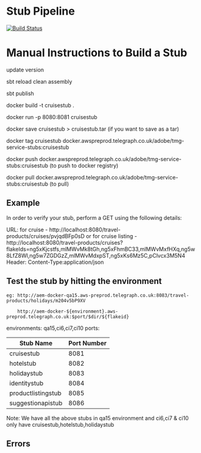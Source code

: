 # Stub Pipeline

[![Build Status](https://img.shields.io/travis/thephpleague/pipeline/master.svg?style=flat-square)](https://jenkins-preprod.aws-preprod.telegraph.co.uk/job/travel-stubs/)

# Manual Instructions to Build a Stub

update version

sbt reload clean assembly

sbt publish

docker build -t cruisestub .

docker run -p 8080:8081 cruisestub

docker save cruisestub > cruisestub.tar (if you want to save as a tar)

docker tag cruisestub  docker.awspreprod.telegraph.co.uk/adobe/tmg-service-stubs:cruisestub

docker push docker.awspreprod.telegraph.co.uk/adobe/tmg-service-stubs:cruisestub (to push to docker registry)

docker pull docker.awspreprod.telegraph.co.uk/adobe/tmg-service-stubs:cruisestub (to pull)

## Example
In order to verify your stub, perform a GET using the following details:

URL: for cruise - http://localhost:8080/travel-products/cruises/pvjqdBFp0sD or
for cruise listing - http://localhost:8080/travel-products/cruises?flakeIds=ng5xKjcstfs,mlMWvMk8tGh,ng5xFhmBC33,mlMWvMxfHXq,ng5w8LfZ8Wl,ng5w7ZGDGzZ,mlMWvMdxpST,ng5xKs6Mz5C,pClvcx3M5N4
Header: Content-Type:application/json

## Test the stub by hitting the environment
```
eg: http://aem-docker-qa15.aws-preprod.telegraph.co.uk:8083/travel-products/holidays/m204v5bP9XV

    http://aem-docker-${environment}.aws-preprod.telegraph.co.uk:$port/$dir/${flakeid}
```
environments: qa15,ci6,ci7,ci10 
ports:

| Stub Name | Port Number |
| --- | --- |
| cruisestub    | 8081 |
| hotelstub     | 8082 |
| holidaystub   | 8083 |
| identitystub  | 8084 |
| productlistingstub | 8085 |
| suggestionapistub | 8086 |

Note: We have all the above stubs in qa15 environment and ci6,ci7 & ci10 only have cruisestub,hotelstub,holidaystub

## Errors
